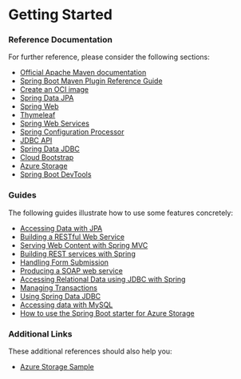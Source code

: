 # Getting Started

### Reference Documentation
For further reference, please consider the following sections:

* [Official Apache Maven documentation](https://maven.apache.org/guides/index.html)
* [Spring Boot Maven Plugin Reference Guide](https://docs.spring.io/spring-boot/docs/2.7.4-SNAPSHOT/maven-plugin/reference/html/)
* [Create an OCI image](https://docs.spring.io/spring-boot/docs/2.7.4-SNAPSHOT/maven-plugin/reference/html/#build-image)
* [Spring Data JPA](https://docs.spring.io/spring-boot/docs/2.7.4-SNAPSHOT/reference/htmlsingle/#data.sql.jpa-and-spring-data)
* [Spring Web](https://docs.spring.io/spring-boot/docs/2.7.4-SNAPSHOT/reference/htmlsingle/#web)
* [Thymeleaf](https://docs.spring.io/spring-boot/docs/2.7.4-SNAPSHOT/reference/htmlsingle/#web.servlet.spring-mvc.template-engines)
* [Spring Web Services](https://docs.spring.io/spring-boot/docs/2.7.4-SNAPSHOT/reference/htmlsingle/#io.webservices)
* [Spring Configuration Processor](https://docs.spring.io/spring-boot/docs/2.7.4-SNAPSHOT/reference/htmlsingle/#appendix.configuration-metadata.annotation-processor)
* [JDBC API](https://docs.spring.io/spring-boot/docs/2.7.4-SNAPSHOT/reference/htmlsingle/#data.sql)
* [Spring Data JDBC](https://docs.spring.io/spring-boot/docs/2.7.4-SNAPSHOT/reference/htmlsingle/#data.sql.jdbc)
* [Cloud Bootstrap](https://docs.spring.io/spring-cloud-commons/docs/current/reference/html/)
* [Azure Storage](https://microsoft.github.io/spring-cloud-azure/current/reference/html/index.html#resource-handling)
* [Spring Boot DevTools](https://docs.spring.io/spring-boot/docs/2.7.4-SNAPSHOT/reference/htmlsingle/#using.devtools)

### Guides
The following guides illustrate how to use some features concretely:

* [Accessing Data with JPA](https://spring.io/guides/gs/accessing-data-jpa/)
* [Building a RESTful Web Service](https://spring.io/guides/gs/rest-service/)
* [Serving Web Content with Spring MVC](https://spring.io/guides/gs/serving-web-content/)
* [Building REST services with Spring](https://spring.io/guides/tutorials/rest/)
* [Handling Form Submission](https://spring.io/guides/gs/handling-form-submission/)
* [Producing a SOAP web service](https://spring.io/guides/gs/producing-web-service/)
* [Accessing Relational Data using JDBC with Spring](https://spring.io/guides/gs/relational-data-access/)
* [Managing Transactions](https://spring.io/guides/gs/managing-transactions/)
* [Using Spring Data JDBC](https://github.com/spring-projects/spring-data-examples/tree/master/jdbc/basics)
* [Accessing data with MySQL](https://spring.io/guides/gs/accessing-data-mysql/)
* [How to use the Spring Boot starter for Azure Storage](https://aka.ms/spring/msdocs/storage)

### Additional Links
These additional references should also help you:

* [Azure Storage Sample](https://aka.ms/spring/samples/latest/storage)


